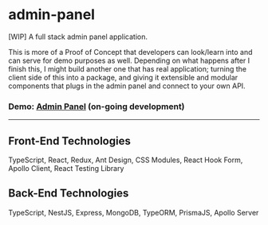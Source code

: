 # admin-panel
[WIP] A full stack admin panel application.

This is more of a Proof of Concept that developers can look/learn into and can serve for demo purposes as well. Depending on what happens after I finish this, I might build another one that has real application; turning the client side of this into a package, and giving it extensible and modular components that plugs in the admin panel and connect to your own API.

### Demo: <a href="https://codekcv-admin-panel.netlify.app/" target="_blank" rel="noopener noreferrer">Admin Panel</a> (on-going development)

---

## Front-End Technologies
TypeScript, React, Redux, Ant Design, CSS Modules, React Hook Form, Apollo Client, React Testing Library

## Back-End Technologies
TypeScript, NestJS, Express, MongoDB, TypeORM, PrismaJS, Apollo Server
